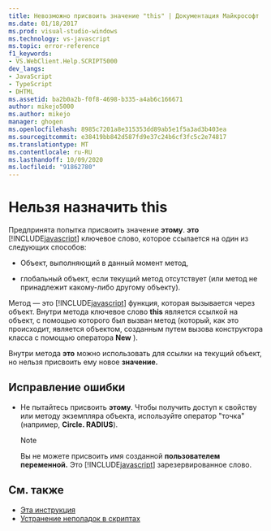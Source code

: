 ```yaml
---
title: Невозможно присвоить значение "this" | Документация Майкрософт
ms.date: 01/18/2017
ms.prod: visual-studio-windows
ms.technology: vs-javascript
ms.topic: error-reference
f1_keywords:
- VS.WebClient.Help.SCRIPT5000
dev_langs:
- JavaScript
- TypeScript
- DHTML
ms.assetid: ba2b0a2b-f0f8-4698-b335-a4ab6c166671
author: mikejo5000
ms.author: mikejo
manager: ghogen
ms.openlocfilehash: 8985c7201a8e315353dd89ab5e1f5a3ad3b403ea
ms.sourcegitcommit: e38419bb842d587fd9e37c24b6cf3fc5c2e74817
ms.translationtype: MT
ms.contentlocale: ru-RU
ms.lasthandoff: 10/09/2020
ms.locfileid: "91862780"
---
```

# <a name="cannot-assign-to-this"></a>Нельзя назначить this
Предпринята попытка присвоить значение **этому**. **это** [!INCLUDE[javascript](../../javascript/includes/javascript-md.md)] ключевое слово, которое ссылается на один из следующих способов:

- Объект, выполняющий в данный момент метод,

- глобальный объект, если текущий метод отсутствует (или метод не принадлежит какому-либо другому объекту).

Метод — это [!INCLUDE[javascript](../../javascript/includes/javascript-md.md)] функция, которая вызывается через объект. Внутри метода ключевое слово **this** является ссылкой на объект, с помощью которого был вызван метод (который, как это происходит, является объектом, созданным путем вызова конструктора класса с помощью оператора **New** ).

Внутри метода **это** можно использовать для ссылки на текущий объект, но нельзя присвоить ему новое **значение.**

## <a name="to-correct-this-error"></a>Исправление ошибки

- Не пытайтесь присвоить **этому**. Чтобы получить доступ к свойству или методу экземпляра объекта, используйте оператор "точка" (например, **Circle. RADIUS**).

  > [!NOTE]
  > Вы не можете присвоить имя созданной **пользователем переменной.** Это [!INCLUDE[javascript](../../javascript/includes/javascript-md.md)] зарезервированное слово.

## <a name="see-also"></a>См. также

- [Эта инструкция](https://developer.mozilla.org/docs/Web/JavaScript/Reference/Operators/this)
- [Устранение неполадок в скриптах](https://developer.mozilla.org/docs/Learn/JavaScript/First_steps/What_went_wrong)